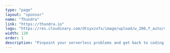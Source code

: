 ```yaml
---
type: "page"
layout: "sponsor"
name: "Thundra"
link: "https://thundra.io"
logo: "https://res.cloudinary.com/dtsyxzxfx/image/upload/w_200,f_auto/v1578108418/2020/thundra_logo.jpg"
width: 120
order: 1
description: "Pinpoint your serverless problems and get back to coding. The black box nature of AWS Lambda and other serverless environments means that identifying and fixing performance issues is difficult and time-consuming. Built for straightforward debugging, monitoring, and observability, Thundra provides deep insight into your entire serverless environment. Thundra collects and correlates all your metrics, logs, and traces, allowing you to quickly identify problematic invocations and also analyzes external services associated with that function. With Thundra’s zero overhead and automated instrumentation capabilities, your developers are free to write code without worrying about bulking up their Lambdas or wasting time on chasing black box problems."
---
```

